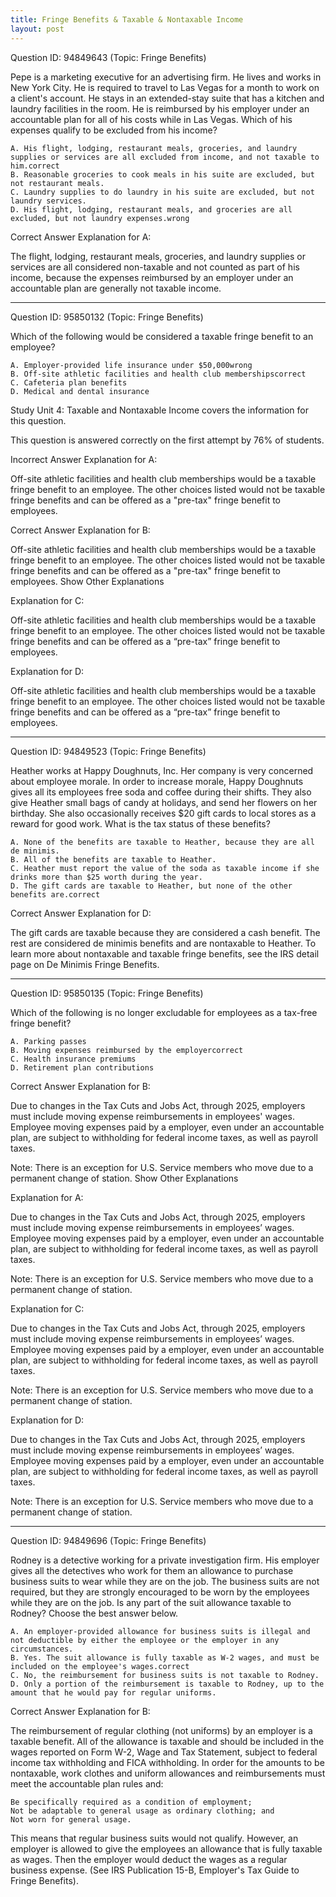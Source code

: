 ```yaml
---
title: Fringe Benefits & Taxable & Nontaxable Income
layout: post
---
```


Question ID: 94849643 (Topic: Fringe Benefits)

Pepe is a marketing executive for an advertising firm. He lives and works in New York City. He is required to travel to Las Vegas for a month to work on a client's account. He stays in an extended-stay suite that has a kitchen and laundry facilities in the room. He is reimbursed by his employer under an accountable plan for all of his costs while in Las Vegas. Which of his expenses qualify to be excluded from his income?

    A. His flight, lodging, restaurant meals, groceries, and laundry supplies or services are all excluded from income, and not taxable to him.correct
    B. Reasonable groceries to cook meals in his suite are excluded, but not restaurant meals.
    C. Laundry supplies to do laundry in his suite are excluded, but not laundry services.
    D. His flight, lodging, restaurant meals, and groceries are all excluded, but not laundry expenses.wrong

Correct Answer Explanation for A:

The flight, lodging, restaurant meals, groceries, and laundry supplies or services are all considered non-taxable and not counted as part of his income, because the expenses reimbursed by an employer under an accountable plan are generally not taxable income.

---

Question ID: 95850132 (Topic: Fringe Benefits)

Which of the following would be considered a taxable fringe benefit to an employee?

    A. Employer-provided life insurance under $50,000wrong
    B. Off-site athletic facilities and health club membershipscorrect
    C. Cafeteria plan benefits
    D. Medical and dental insurance

Study Unit 4: Taxable and Nontaxable Income covers the information for this question.

This question is answered correctly on the first attempt by 76% of students.

Incorrect Answer Explanation for A:

Off-site athletic facilities and health club memberships would be a taxable fringe benefit to an employee. The other choices listed would not be taxable fringe benefits and can be offered as a "pre-tax" fringe benefit to employees. 

Correct Answer Explanation for B:

Off-site athletic facilities and health club memberships would be a taxable fringe benefit to an employee. The other choices listed would not be taxable fringe benefits and can be offered as a "pre-tax" fringe benefit to employees. 
Show Other Explanations

Explanation for C:

Off-site athletic facilities and health club memberships would be a taxable fringe benefit to an employee. The other choices listed would not be taxable fringe benefits and can be offered as a “pre-tax” fringe benefit to employees. 

Explanation for D:

Off-site athletic facilities and health club memberships would be a taxable fringe benefit to an employee. The other choices listed would not be taxable fringe benefits and can be offered as a “pre-tax” fringe benefit to employees. 

---

Question ID: 94849523 (Topic: Fringe Benefits)

Heather works at Happy Doughnuts, Inc. Her company is very concerned about employee morale. In order to increase morale, Happy Doughnuts gives all its employees free soda and coffee during their shifts. They also give Heather small bags of candy at holidays, and send her flowers on her birthday. She also occasionally receives $20 gift cards to local stores as a reward for good work. What is the tax status of these benefits?

    A. None of the benefits are taxable to Heather, because they are all de minimis.
    B. All of the benefits are taxable to Heather.
    C. Heather must report the value of the soda as taxable income if she drinks more than $25 worth during the year.
    D. The gift cards are taxable to Heather, but none of the other benefits are.correct

Correct Answer Explanation for D:

The gift cards are taxable because they are considered a cash benefit. The rest are considered de minimis benefits and are nontaxable to Heather. To learn more about nontaxable and taxable fringe benefits, see the IRS detail page on De Minimis Fringe Benefits.

---

Question ID: 95850135 (Topic: Fringe Benefits)

Which of the following is no longer excludable for employees as a tax-free fringe benefit?

    A. Parking passes
    B. Moving expenses reimbursed by the employercorrect
    C. Health insurance premiums
    D. Retirement plan contributions

Correct Answer Explanation for B:

Due to changes in the Tax Cuts and Jobs Act, through 2025, employers must include moving expense reimbursements in employees' wages. Employee moving expenses paid by a employer, even under an accountable plan, are subject to withholding for federal income taxes, as well as payroll taxes.

Note: There is an exception for U.S. Service members who move due to a permanent change of station.
Show Other Explanations

Explanation for A:

Due to changes in the Tax Cuts and Jobs Act, through 2025, employers must include moving expense reimbursements in employees’ wages. Employee moving expenses paid by a employer, even under an accountable plan, are subject to withholding for federal income taxes, as well as payroll taxes.

Note: There is an exception for U.S. Service members who move due to a permanent change of station.

Explanation for C:

Due to changes in the Tax Cuts and Jobs Act, through 2025, employers must include moving expense reimbursements in employees’ wages. Employee moving expenses paid by a employer, even under an accountable plan, are subject to withholding for federal income taxes, as well as payroll taxes.

Note: There is an exception for U.S. Service members who move due to a permanent change of station.

Explanation for D:

Due to changes in the Tax Cuts and Jobs Act, through 2025, employers must include moving expense reimbursements in employees’ wages. Employee moving expenses paid by a employer, even under an accountable plan, are subject to withholding for federal income taxes, as well as payroll taxes.

Note: There is an exception for U.S. Service members who move due to a permanent change of station.

---

Question ID: 94849696 (Topic: Fringe Benefits)

Rodney is a detective working for a private investigation firm. His employer gives all the detectives who work for them an allowance to purchase business suits to wear while they are on the job. The business suits are not required, but they are strongly encouraged to be worn by the employees while they are on the job. Is any part of the suit allowance taxable to Rodney? Choose the best answer below.

    A. An employer-provided allowance for business suits is illegal and not deductible by either the employee or the employer in any circumstances.
    B. Yes. The suit allowance is fully taxable as W-2 wages, and must be included on the employee's wages.correct
    C. No, the reimbursement for business suits is not taxable to Rodney.
    D. Only a portion of the reimbursement is taxable to Rodney, up to the amount that he would pay for regular uniforms.

Correct Answer Explanation for B:

The reimbursement of regular clothing (not uniforms) by an employer is a taxable benefit. All of the allowance is taxable and should be included in the wages reported on Form W-2, Wage and Tax Statement, subject to federal income tax withholding and FICA withholding. In order for the amounts to be nontaxable, work clothes and uniform allowances and reimbursements must meet the accountable plan rules and:

    Be specifically required as a condition of employment;
    Not be adaptable to general usage as ordinary clothing; and
    Not worn for general usage.

This means that regular business suits would not qualify. However, an employer is allowed to give the employees an allowance that is fully taxable as wages. Then the employer would deduct the wages as a regular business expense. (See IRS Publication 15-B, Employer's Tax Guide to Fringe Benefits).

